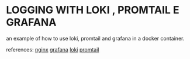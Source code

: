 # LOGGING WITH LOKI , PROMTAIL E GRAFANA


an example of how to use loki, promtail and grafana in a docker container.

references:
[nginx](./config/nginx.png)
[grafana](./config/grafana-datasources.png)
[loki](./config/loki.png)
[promtail](./config/promtail.png)